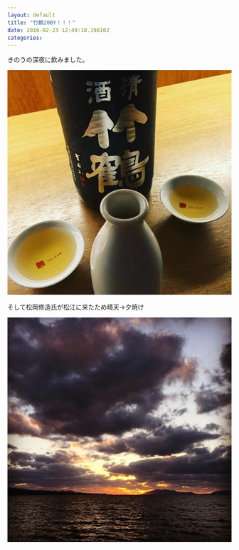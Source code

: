 ```yaml
---
layout: default
title: "竹鶴20BY！！！"
date: 2016-02-23 12:49:18.198102
categories: 
---
```


きのうの深夜に飲みました。

![20BY！！！](/assets/images/201602/10299662_571348039687639_2029959114_n.jpg)

そして松岡修造氏が松江に来たため晴天→夕焼け

![](/assets/images/201602/12728571_988518561216650_485050985_n.jpg)


